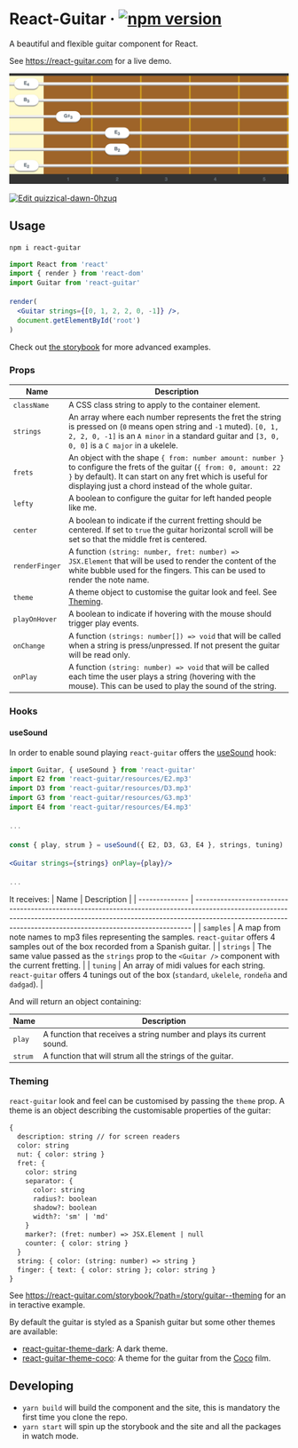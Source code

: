 # React-Guitar &middot; [![npm version](https://img.shields.io/npm/v/react-guitar.svg?style=flat)](https://www.npmjs.com/package/react-guitar)

A beautiful and flexible guitar component for React.

See https://react-guitar.com for a live demo.

![Screenshot of the rendered component with an A minor chord](packages/react-guitar/screenshot.png)

[![Edit quizzical-dawn-0hzuq](https://codesandbox.io/static/img/play-codesandbox.svg)](https://codesandbox.io/s/interesting-breeze-ll7zh)

## Usage

```
npm i react-guitar
```

```jsx
import React from 'react'
import { render } from 'react-dom'
import Guitar from 'react-guitar'

render(
  <Guitar strings={[0, 1, 2, 2, 0, -1]} />,
  document.getElementById('root')
)
```

Check out [the storybook](https://react-guitar.com/storybook) for more advanced examples.

### Props

| Name           | Description                                                                                                                                                                                                                               |
| -------------- | ----------------------------------------------------------------------------------------------------------------------------------------------------------------------------------------------------------------------------------------- |
| `className`    | A CSS class string to apply to the container element.                                                                                                                                                                                     |
| `strings`      | An array where each number represents the fret the string is pressed on (`0` means open string and `-1` muted). `[0, 1, 2, 2, 0, -1]` is an `A minor` in a standard guitar and `[3, 0, 0, 0]` is a `C major` in a ukelele.                |
| `frets`        | An object with the shape `{ from: number amount: number }` to configure the frets of the guitar (`{ from: 0, amount: 22 }` by default). It can start on any fret which is useful for displaying just a chord instead of the whole guitar. |
| `lefty`        | A boolean to configure the guitar for left handed people like me.                                                                                                                                                                         |
| `center`       | A boolean to indicate if the current fretting should be centered. If set to `true` the guitar horizontal scroll will be set so that the middle fret is centered.                                                                          |
| `renderFinger` | A function `(string: number, fret: number) => JSX.Element` that will be used to render the content of the white bubble used for the fingers. This can be used to render the note name.                                                    |
| `theme`        | A theme object to customise the guitar look and feel. See [Theming](#theming).                                                                                                                                                            |
| `playOnHover`  | A boolean to indicate if hovering with the mouse should trigger play events.                                                                                                                                                              |
| `onChange`     | A function `(strings: number[]) => void` that will be called when a string is press/unpressed. If not present the guitar will be read only.                                                                                               |
| `onPlay`       | A function `(string: number) => void` that will be called each time the user plays a string (hovering with the mouse). This can be used to play the sound of the string.                                                                  |

### Hooks

#### useSound

In order to enable sound playing `react-guitar` offers the [useSound](packages/react-guitar/src/hooks/sound.ts) hook:

```jsx
import Guitar, { useSound } from 'react-guitar'
import E2 from 'react-guitar/resources/E2.mp3'
import D3 from 'react-guitar/resources/D3.mp3'
import G3 from 'react-guitar/resources/G3.mp3'
import E4 from 'react-guitar/resources/E4.mp3'

...

const { play, strum } = useSound({ E2, D3, G3, E4 }, strings, tuning)

<Guitar strings={strings} onPlay={play}/>

...
```

It receives:
| Name | Description |
| -------------- | ----------------------------------------------------------------------------------------------------------------------------------------------------------------------------------------------------------------------------------------- |
| `samples` | A map from note names to mp3 files representing the samples. `react-guitar` offers 4 samples out of the box recorded from a Spanish guitar. |
| `strings` | The same value passed as the `strings` prop to the `<Guitar />` component with the current fretting. |
| `tuning` | An array of midi values for each string. `react-guitar` offers 4 tunings out of the box (`standard`, `ukelele`, `rondeña` and `dadgad`). |

And will return an object containing:

| Name    | Description                                                           |
| ------- | --------------------------------------------------------------------- |
| `play`  | A function that receives a string number and plays its current sound. |
| `strum` | A function that will strum all the strings of the guitar.             |

### Theming

`react-guitar` look and feel can be customised by passing the `theme` prop. A theme is an object describing the customisable properties of the guitar:

```tsx
{
  description: string // for screen readers
  color: string
  nut: { color: string }
  fret: {
    color: string
    separator: {
      color: string
      radius?: boolean
      shadow?: boolean
      width?: 'sm' | 'md'
    }
    marker?: (fret: number) => JSX.Element | null
    counter: { color: string }
  }
  string: { color: (string: number) => string }
  finger: { text: { color: string }; color: string }
}
```

See https://react-guitar.com/storybook/?path=/story/guitar--theming for an in teractive example.

By default the guitar is styled as a Spanish guitar but some other themes are available:

- [react-guitar-theme-dark](packages/react-guitar-theme-dark): A dark theme.
- [react-guitar-theme-coco](packages/react-guitar-theme-coco): A theme for the guitar from the [Coco](<https://en.wikipedia.org/wiki/Coco_(2017_film)>) film.

## Developing

- `yarn build` will build the component and the site, this is mandatory the first time you clone the repo.
- `yarn start` will spin up the storybook and the site and all the packages in watch mode.
